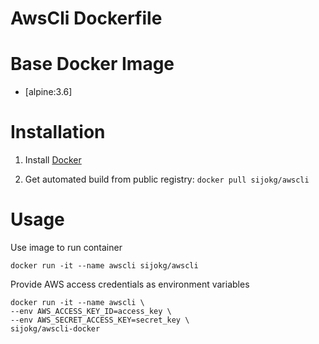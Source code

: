 # AwsCli Dockerfile

# Base Docker Image

* [alpine:3.6]

# Installation

1. Install [Docker](https://www.docker.com/)

2. Get automated build from public registry: `docker pull sijokg/awscli`


# Usage

Use image to run container

```
docker run -it --name awscli sijokg/awscli
```

Provide AWS access credentials as environment variables

```
docker run -it --name awscli \
--env AWS_ACCESS_KEY_ID=access_key \
--env AWS_SECRET_ACCESS_KEY=secret_key \
sijokg/awscli-docker
```
